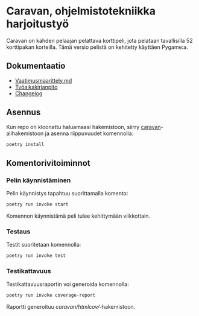 # Caravan, ohjelmistotekniikka harjoitustyö

Caravan on kahden pelaajan pelattava korttipeli, jota pelataan tavallisilla 52 korttipakan korteilla. Tämä versio pelistä on kehitetty käyttäen Pygame:a.

## Dokumentaatio

- [Vaatimusmaarittely.md](caravan/dokumentaatio/vaatimusmaarittely.md)
- [Työaikakirjanpito](caravan/dokumentaatio/tuntikirjanpito.md)
- [Changelog](caravan/dokumentaatio/changelog.md)

## Asennus

Kun repo on kloonattu haluamaasi hakemistoon, siirry [caravan](caravan/)-alihakemistoon ja asenna riippuvuudet komennolla:

```bash
poetry install
```

## Komentorivitoiminnot

### Pelin käynnistäminen

Pelin käynnistys tapahtuu suorittamalla komento:

```bash
poetry run invoke start
```
Komennon käynnistämä peli tulee kehittymään viikkottain.

### Testaus

Testit suoritetaan komennolla:

```bash
poetry run invoke test
```

### Testikattavuus

Testikattavuusraportin voi generoida komennolla:

```bash
poetry run invoke coverage-report
```

Raportti generoituu _caravan/htmlcov/_-hakemistoon.
